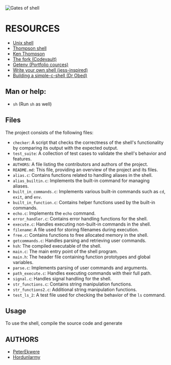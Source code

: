 <picture> <source media="(prefers-color-scheme: dark)" srcset="https://i.imgur.com/GNJUuMB.jpg"> <source media="(prefers-color-scheme: light)" srcset="https://i.imgur.com/GNJUuMB.jpg"> <img alt="Gates of shell" src="https://i.imgur.com/GNJUuMB.jpg"> </picture>

# RESOURCES

* [Unix shell](https://en.wikipedia.org/wiki/Unix_shell)
* [Thompson shell](https://en.wikipedia.org/wiki/Thompson_shell)
* [Ken Thompson](https://en.wikipedia.org/wiki/Ken_Thompson)
* [The fork (Codevault)](https://www.youtube.com/watch?v=cex9XrZCU14&list=PLfqABt5AS4FkW5mOn2Tn9ZZLLDwA3kZUY&pp=iAQB)
* [Getenv (Portfolio cources)](https://www.youtube.com/watch?v=bB1PV9Cb98c)
* [Write your own shell (jess-inspired)](https://www.youtube.com/watch?v=cIBmeEpsMj0&list=PLxIRFba3rzLzxxZMMbrm_-mkI7mV9G0pj&pp=iAQB)
* [Building a simple-c-shell (Dr Obed)](https://blog.ehoneahobed.com/building-a-simple-shell-in-c-part-1)

## Man or help:
* `sh` (Run `sh` as well)

## Files

The project consists of the following files:

- `checker`: A script that checks the correctness of the shell's functionality by comparing its output with the expected output.
- `test_suite`: A collection of test cases to validate the shell's behavior and features.
- `AUTHORS`: A file listing the contributors and authors of the project.
- `README.md`: This file, providing an overview of the project and its files.
- `alias.c`: Contains functions related to handling aliases in the shell.
- `alias_builtin.c`: Implements the built-in command for managing aliases.
- `built_in_commands.c`: Implements various built-in commands such as `cd`, `exit`, and `env`.
- `built_in_function.c`: Contains helper functions used by the built-in commands.
- `echo.c`: Implements the `echo` command.
- `error_handler.c`: Contains error handling functions for the shell.
- `execute.c`: Handles executing non-built-in commands in the shell.
- `filename`: A file used for storing filenames during execution.
- `free.c`: Contains functions to free allocated memory in the shell.
- `getcommands.c`: Handles parsing and retrieving user commands.
- `hsh`: The compiled executable of the shell.
- `main.c`: The main entry point of the shell program.
- `main.h`: The header file containing function prototypes and global variables.
- `parse.c`: Implements parsing of user commands and arguments.
- `path_execute.c`: Handles executing commands with their full path.
- `signal.c`: Handles signal handling for the shell.
- `str_functions.c`: Contains string manipulation functions.
- `str_functions2.c`: Additional string manipulation functions.
- `test_ls_2`: A test file used for checking the behavior of the `ls` command.

## Usage

To use the shell, compile the source code and generate

## AUTHORS

* [PeterEkwere](https://github.com/PeterEkwere)
* [Hordunlarmy](https://github.com/Hordunlarmy)
